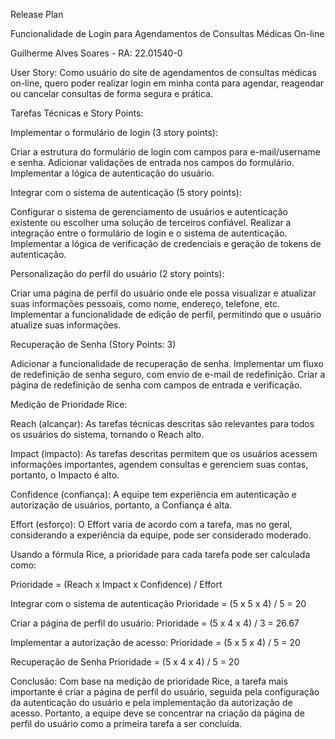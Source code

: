 Release Plan 

Funcionalidade de Login para Agendamentos de Consultas Médicas On-line

Guilherme Alves Soares - RA: 22.01540-0

User Story:
Como usuário do site de agendamentos de consultas médicas on-line, quero poder realizar login em minha conta para agendar, reagendar ou cancelar consultas de forma segura e prática.

Tarefas Técnicas e Story Points:

Implementar o formulário de login (3 story points):

Criar a estrutura do formulário de login com campos para e-mail/username e senha.
Adicionar validações de entrada nos campos do formulário.
Implementar a lógica de autenticação do usuário.

Integrar com o sistema de autenticação (5 story points):

Configurar o sistema de gerenciamento de usuários e autenticação existente ou escolher uma solução de terceiros confiável.
Realizar a integração entre o formulário de login e o sistema de autenticação.
Implementar a lógica de verificação de credenciais e geração de tokens de autenticação.

Personalização do perfil do usuário (2 story points):

Criar uma página de perfil do usuário onde ele possa visualizar e atualizar suas informações pessoais, como nome, endereço, telefone, etc.
Implementar a funcionalidade de edição de perfil, permitindo que o usuário atualize suas informações.

Recuperação de Senha (Story Points: 3)

Adicionar a funcionalidade de recuperação de senha.
Implementar um fluxo de redefinição de senha seguro, com envio de e-mail de redefinição.
Criar a página de redefinição de senha com campos de entrada e verificação.

Medição de Prioridade Rice:

Reach (alcançar):
As tarefas técnicas descritas são relevantes para todos os usuários do sistema, tornando o Reach alto.

Impact (impacto):
As tarefas descritas permitem que os usuários acessem informações importantes, agendem consultas e gerenciem suas contas, portanto, o Impacto é alto.

Confidence (confiança):
A equipe tem experiência em autenticação e autorização de usuários, portanto, a Confiança é alta.

Effort (esforço):
O Effort varia de acordo com a tarefa, mas no geral, considerando a experiência da equipe, pode ser considerado moderado.

Usando a fórmula Rice, a prioridade para cada tarefa pode ser calculada como:

Prioridade = (Reach x Impact x Confidence) / Effort

Integrar com o sistema de autenticação
Prioridade = (5 x 5 x 4) / 5 = 20

Criar a página de perfil do usuário:
Prioridade = (5 x 4 x 4) / 3 = 26.67

Implementar a autorização de acesso:
Prioridade = (5 x 5 x 4) / 5 = 20

Recuperação de Senha
Prioridade = (5 x 4 x 4) / 5 = 20

Conclusão:
Com base na medição de prioridade Rice, a tarefa mais importante é criar a página de perfil do usuário, seguida pela configuração da autenticação do usuário e pela implementação da autorização de acesso. Portanto, a equipe deve se concentrar na criação da página de perfil do usuário como a primeira tarefa a ser concluída.







